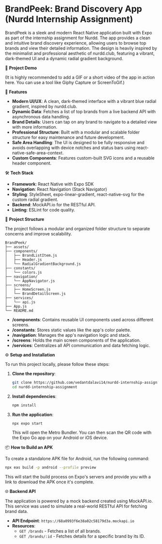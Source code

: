 # BrandPeek: Brand Discovery App (Nurdd Internship Assignment)

BrandPeek is a sleek and modern React Native application built with Expo as part of the internship assignment for Nurdd. The app provides a clean and intuitive brand discovery experience, allowing users to browse top brands and view their detailed information. The design is heavily inspired by the minimalist and professional aesthetic of nurdd.club, featuring a vibrant, dark-themed UI and a dynamic radial gradient background.

🎥 **Project Demo**

(It is highly recommended to add a GIF or a short video of the app in action here. You can use a tool like Giphy Capture or ScreenToGif.)

🚀 **Features**

- **Modern UI/UX**: A clean, dark-themed interface with a vibrant blue radial gradient, inspired by nurdd.club.
- **Dynamic Data**: Fetches a list of top brands from a live backend API with asynchronous data handling.
- **Brand Details**: Users can tap on any brand to navigate to a detailed view with more information.
- **Professional Structure**: Built with a modular and scalable folder structure for easy maintenance and future development.
- **Safe Area Handling**: The UI is designed to be fully responsive and avoids overlapping with device notches and status bars using react-native-safe-area-context.
- **Custom Components**: Features custom-built SVG icons and a reusable header component.

🛠 **Tech Stack**

- **Framework**: React Native with Expo SDK
- **Navigation**: React Navigation (Stack Navigator)
- **Styling**: StyleSheet, expo-linear-gradient, react-native-svg for the custom radial gradient.
- **Backend**: MockAPI.io for the RESTful API.
- **Linting**: ESLint for code quality.

📁 **Project Structure**

The project follows a modular and organized folder structure to separate concerns and improve scalability.

```
BrandPeek/
├── assets/
├── components/
│   ├── BrandListItem.js
│   ├── Header.js
│   └── RadialGradientBackground.js
├── constants/
│   └── colors.js
├── navigation/
│   └── AppNavigator.js
├── screens/
│   ├── HomeScreen.js
│   └── BrandDetailScreen.js
├── services/
│   └── api.js
├── App.js
└── README.md
```

- **/components**: Contains reusable UI components used across different screens.
- **/constants**: Stores static values like the app's color palette.
- **/navigation**: Manages the app's navigation logic and stack.
- **/screens**: Holds the main screen components of the application.
- **/services**: Centralizes all API communication and data fetching logic.

⚙️ **Setup and Installation**

To run this project locally, please follow these steps:

1.  **Clone the repository**:

    ```bash
    git clone https://github.com/vedantdalavi14/nurdd-internship-assignment.git
    cd nurdd-internship-assignment
    ```

2.  **Install dependencies**:

    ```bash
    npm install
    ```

3.  **Run the application**:

    ```bash
    npx expo start
    ```

    This will open the Metro Bundler. You can then scan the QR code with the Expo Go app on your Android or iOS device.

📦 **How to Build an APK**

To create a standalone APK file for Android, run the following command:

```bash
npx eas build -p android --profile preview
```

This will start the build process on Expo's servers and provide you with a link to download the APK once it's complete.

🌐 **Backend API**

The application is powered by a mock backend created using MockAPI.io. This service was used to simulate a real-world RESTful API for fetching brand data.

-   **API Endpoint**: `https://68a0993f6e38a02c58179d3a.mockapi.io`
-   **Resources**:
    -   `GET /brands` - Fetches a list of all brands.
    -   `GET /brands/:id` - Fetches details for a specific brand by its ID.
